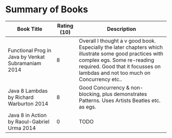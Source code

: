 # Summary of Books


Book Title | Rating (10) | Description
---------- | ----------- | -------------
Functional Prog in Java by  Venkat Subramaniam 2014 | 8 | Overall I thought a v good book. Especially the later chapters which illustrate some good practices with complex egs. Some re-reading required. Good that it focusses on lambdas and not too much on Concurrency etc..
Java 8 Lambdas by Richard Warburton 2014 | 8 | Good Concurrency & non-blocking, plus demonstrates Patterns. Uses Artists Beatles etc. as egs.
Java 8 in Action by Raoul-Gabriel Urma 2014 | 0 | TODO 
